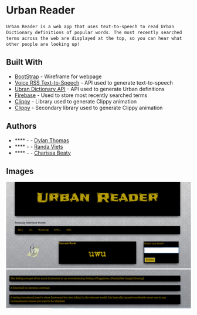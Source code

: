 # Urban Reader
    
    Urban Reader is a web app that uses text-to-speech to read Urban Dictionary definitions of popular words. The most recently searched terms across the web are displayed at the top, so you can hear what other people are looking up!


## Built With

* [BootStrap](https://getbootstrap.com/) - Wireframe for webpage
* [Voice RSS Text-to-Speech](https://rapidapi.com/voicerss/api/text-to-speech-1) - API used to generate text-to-speech
* [Ubran Dictionary API](https://rapidapi.com/community/api/urban-dictionary) - API used to generate Urban definitions
* [Firebase](https://firebase.google.com/) - Used to store most recently searched terms
* [Clippy](https://codepen.io/kunukn/pen/LNgrYa) - Library used to generate Clippy animation
* [Clippy](https://github.com/pi0/clippyjs) - Secondary library used to generate Clippy animation


## Authors

* **** -  - [Dylan Thomas](https://github.com/thomasdylan)
* **** -  - [Randa Viets](https://github.com/rcviets)
* **** -  - [Charissa Beaty](https://github.com/charbeaty)

## Images

![Image of Urban Reader](/assets/images/readmeImage1.png)
![Image of Urban Reader](/assets/images/readmeImage2.png)